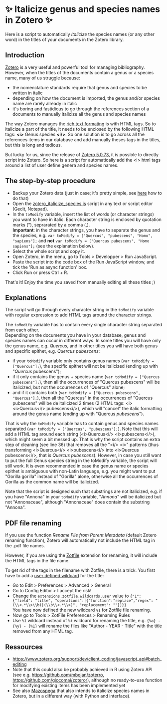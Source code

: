 # :sparkles: Italicize genus and species names in Zotero :sparkles:
Here is a script to automatically _italicize_ the species names (or any other word) in the titles of your documents in the Zotero library. 

## Introduction
[Zotero](https://www.zotero.org/) is a very useful and powerful tool for managing bibliography.
However, when the titles of the documents contain a genus or a species name, many of us struggle because:
- the nomenclature standards require that genus and species to be written in italic
- depending on how the document is imported, the genus and/or species name are rarely already in italic
- it's boring and fastidious to go through the references section of a documents to manually italicize all the genus and species names 

The way Zotero manages the [rich text formating](https://www.zotero.org/support/kb/rich_text_bibliography) is with HTML tags. So to italicize a part of the title, it needs to be enclosed by the following HTML tags: **\<i>** Genus species  **\<i/>**. So one solution is to go across all the references items in our database and add manually theses tags in the titles, but this is long and tedious.

But lucky for us, since the release of [Zotero 5.0.73](https://www.zotero.org/support/5.0_changelog), it is possible to directly script into Zotero.
So here is a script for automatically add the \<i> html tags around a list of user define genera and species names. 

## The step-by-step procedure

- Backup your Zotero data (just in case; it's pretty simple, see [here](https://www.zotero.org/support/zotero_data#backing_up_your_zotero_data) how to do that)
- Open the [zotero_italicize_species.js](./zotero_italicize_species.js) script in any text or script editor (Gedit, Notepad).  
- In the `toModify` variable, insert the list of words (or character strings) you want to have in italic. Each character string is enclosed by quotation marks ("), seprarated by a comma (,).  
**Important**: in the character strings, you have to separate the genus and the species, e.g. `var toModify = ["Quercus", "pubescens", "Homo", "sapiens"];` and **not**  `var toModify = ["Quercus pubescens", "Homo sapiens"];` (see the explanation below).
- Select the whole script and copy it.
- Open Zotero, in the menu, go to Tools > Developper > Run JavaScript.
- Paste the script into the code box of the Run JavaScript window, and tick the 'Run as async function' box.
- Click Run or press Ctrl + R.

That's it! Enjoy the time you saved from manually editing all these titles ;)

## Explanations
The script will go through every character string in the `toModify` variable with regular expression to add HTML tags around the character strings.

The `toModify` variable has to contain every single character string separated from each other.  
Depending on the documents you have in your database, genus and species names can occur in different ways. In some titles you will have only the genus name, e.g. _Quercus_, and in other titles you will have both genus and specific epithet, e.g. _Quercus pubescens_:
- if your `toModify` variable only contains genus names (`var toModify = ["Quercus"];`), the specific epithet will not be italicized (ending up with "_Quercus_ pubescens");
- if it only contains the genus + species name (`var toModify = ["Quercus pubescens"];`), then all the occurrences of "Quercus pubescens" will be italicized, but not the occurrences of "Quercus" alone;
- and if it contains both (`var toModify = ["Quercus pubescens", "Quercus"];`), then all the "Quercus" in the occurrences of "Quercus pubescens" will be de italicized 2 times (2 HTML tags: \<i>\<i>Quercus\<i/> pubescens\<i/>), which will "cancel" the italic formatting around the genus name (ending up with "Quercus _pubescens_").

That is why the `toModify` variable has to contain genus and species names separated (`var toModify = ["Quercus", "pubescens"];`). Note that this will add a HTML tag around each string (\<i>Quercus\<i/> \<i>pubescens\<i/>), which might seem a bit messed up. That is why the script contains an extra step of cleaning (see line 36) that removes all the "\<i/> \<i>" patterns (thus transforming  \<i>Quercus\<i/> \<i>pubescens\<i/> into \<i>Quercus pubescens\<i/>, that is _Quercus pubescens_). However, in case you still want to put the full Genus species string in the toModify variable, the script will still work. It is even recommended in case the genus name or species epithet is ambiguous with non-Latin language, e.g. you might want to put "Gorilla gorilla" instead of "Gorilla" alone, otherwise all the occurrences of Gorilla as the common name will be italicized.

Note that the script is designed such that substrings are not italicized, e.g. if you have "Annona" in your `toModify` variable, "_Annona_" will be italicized but not "Annonaceae", although "Annonaceae" does contain the substring "Annona".

## PDF file renaming

If you use the function _Rename File from Parent Metadata_ (default Zotero renaming function), Zotero will automatically not include the HTML tag in the .pdf file names.

However, if you are using the [Zotfile](http://zotfile.com/) extension for renaming, it will include the HTML tags in the file name.  

To get rid of the tags in the filename with Zotfile, there is a trick. You first have to add a [user defined wildcard](http://zotfile.com/index.html#user-defined-wildcards) for the title:
- Go to Edit > Preferences > Advanced > General
- Go to Config Editor > I accept the risk!
- Change the `extensions.zotfile.wildcards.user` value to `{"1": {"field": "title", "operations":[{"function":"replace","regex": "(\\<.*\\>\\b)|(\\b\\<.*\\>)", "replacement": ""}]}}`  
You have now defined the new wildcard `%1` for Zotfile file renaming.
- Now go to Tools > ZotFile Preferences > Renaming Rules
- Use `%1` wildcard instead of `%t` wildcard for renaming the title, e.g. `{%a} - {%y} - {%1}` will rename the files like "Author - YEAR - Title" with the title removed from any HTML tag.


## Ressources
- https://www.zotero.org/support/dev/client_coding/javascript_api#batch_editing
- Note that this could also be probably achieved in R using Zotero API (see e.g. https://github.com/mbojan/zoterro, https://github.com/giocomai/zoteror), although no ready-to-use function for modifying existing items has been implemented yet 
- See also [Mazospega](https://github.com/IdoBar/Mazospega) that also intends to italicize species names in Zotero, but in a different way (with Python and interface).
